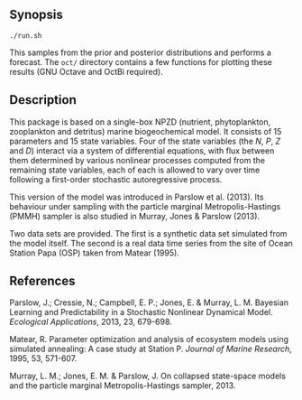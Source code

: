 Synopsis
--------

    ./run.sh

This samples from the prior and posterior distributions and performs a
forecast. The `oct/` directory contains a few functions for plotting these
results (GNU Octave and OctBi required).


Description
-----------

This package is based on a single-box NPZD (nutrient, phytoplankton,
zooplankton and detritus) marine biogeochemical model. It consists of 15
parameters and 15 state variables. Four of the state variables (the $N$, $P$,
$Z$ and $D$) interact via a system of differential equations, with flux
between them determined by various nonlinear processes computed from the
remaining state variables, each of each is allowed to vary over time following
a first-order stochastic autoregressive process.

This version of the model was introduced in Parslow et al. (2013). Its
behaviour under sampling with the particle marginal Metropolis-Hastings (PMMH)
sampler is also studied in Murray, Jones & Parslow (2013).

Two data sets are provided. The first is a synthetic data set simulated from
the model itself. The second is a real data time series from the site of Ocean
Station Papa (OSP) taken from Matear (1995).


References
----------

Parslow, J.; Cressie, N.; Campbell, E. P.; Jones, E. & Murray, L. M. Bayesian
Learning and Predictability in a Stochastic Nonlinear Dynamical
Model. *Ecological Applications*, 2013, 23, 679-698.

Matear, R. Parameter optimization and analysis of ecosystem models using
simulated annealing: A case study at Station P. *Journal of Marine Research*,
1995, 53, 571-607.

Murray, L. M.; Jones, E. M. & Parslow, J. On collapsed state-space models and
the particle marginal Metropolis-Hastings sampler, 2013.

